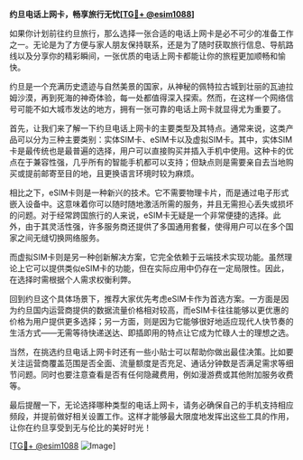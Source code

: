 **约旦电话上网卡，畅享旅行无忧[[TG💪+ @esim1088](https://t.me/s/esim1088)]**

如果你计划前往约旦旅行，那么选择一张合适的电话上网卡是必不可少的准备工作之一。无论是为了方便与家人朋友保持联系，还是为了随时获取旅行信息、导航路线以及分享你的精彩瞬间，一张优质的电话上网卡都能让你的旅程更加顺畅和愉快。

约旦是一个充满历史遗迹与自然美景的国家，从神秘的佩特拉古城到壮丽的瓦迪拉姆沙漠，再到死海的神奇体验，每一处都值得深入探索。然而，在这样一个网络信号可能不如大城市发达的地方，拥有一张可靠的电话上网卡就显得尤为重要了。

首先，让我们来了解一下约旦电话上网卡的主要类型及其特点。通常来说，这类产品可以分为三种主要类别：实体SIM卡、eSIM卡以及虚拟SIM卡。其中，实体SIM卡是最传统也是最普遍的选择，用户可以直接购买并插入手机中使用。这种卡的优点在于兼容性强，几乎所有的智能手机都可以支持；但缺点则是需要亲自去当地购买或提前邮寄至目的地，且更换语言环境时较为麻烦。

相比之下，eSIM卡则是一种新兴的技术。它不需要物理卡片，而是通过电子形式嵌入设备中。这意味着你可以随时随地激活所需的服务，并且无需担心丢失或损坏的问题。对于经常跨国旅行的人来说，eSIM卡无疑是一个非常便捷的选择。此外，由于其灵活性强，许多服务商还提供了多国通用套餐，使得用户可以在多个国家之间无缝切换网络服务。

而虚拟SIM卡则是另一种创新解决方案，它完全依赖于云端技术实现功能。虽然理论上它可以提供类似eSIM卡的功能，但在实际应用中仍存在一定局限性。因此，在选择时需根据个人需求权衡利弊。

回到约旦这个具体场景下，推荐大家优先考虑eSIM卡作为首选方案。一方面是因为约旦国内运营商提供的数据流量价格相对较高，而eSIM卡往往能够以更优惠的价格为用户提供更多选择；另一方面，则是因为它能够很好地适应现代人快节奏的生活方式——无需等待快递送达、即插即用的特点让它成为忙碌人士的理想之选。

当然，在挑选约旦电话上网卡时还有一些小贴士可以帮助你做出最佳决策。比如要关注运营商覆盖范围是否全面、流量额度是否充足、通话分钟数是否满足需求等细节问题。同时也要注意查看是否有任何隐藏费用，例如漫游费或其他附加服务收费等。

最后提醒一下，无论选择哪种类型的电话上网卡，请务必确保自己的手机支持相应频段，并提前做好相关设置工作。这样才能够最大限度地发挥出这些工具的作用，让你在约旦享受到无与伦比的美好时光！

[[TG💪+ @esim1088](https://t.me/s/esim1088) ![Image](https://i.postimg.cc/4NQfJmqS/Snipaste-2025-05-13-00-14-12.png)]